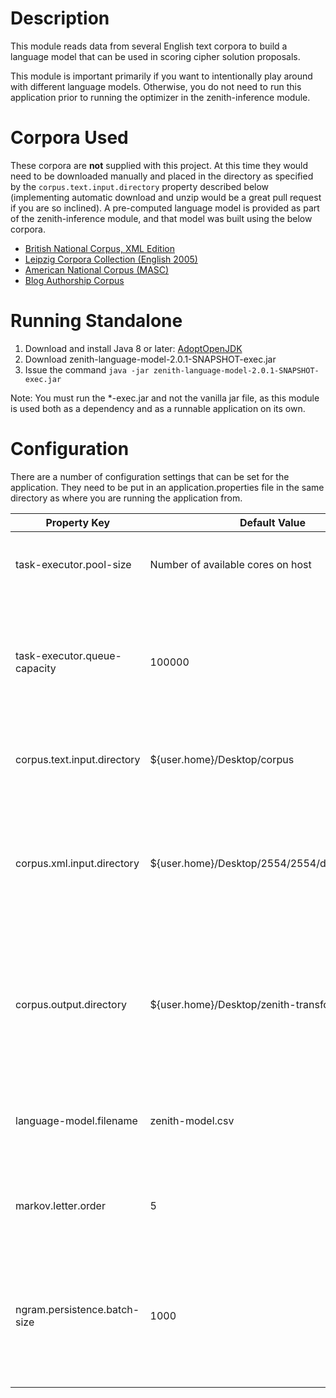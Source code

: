 # Description
This module reads data from several English text corpora to build a language model that can be used in scoring cipher solution proposals.

This module is important primarily if you want to intentionally play around with different language models.  Otherwise, you do not need to run this application prior to running the optimizer in the zenith-inference module.  

# Corpora Used
These corpora are **not** supplied with this project.  At this time they would need to be downloaded manually and placed in the directory as specified by the ```corpus.text.input.directory``` property described below (implementing automatic download and unzip would be a great pull request if you are so inclined).  A pre-computed language model is provided as part of the zenith-inference module, and that model was built using the below corpora. 
* [British National Corpus, XML Edition](http://ota.ox.ac.uk/desc/2554)
* [Leipzig Corpora Collection (English 2005)](http://wortschatz.uni-leipzig.de/en/download/)
* [American National Corpus (MASC)](http://www.anc.org/data/masc/downloads/data-download/)
* [Blog Authorship Corpus](https://u.cs.biu.ac.il/~koppel/BlogCorpus.htm)

# Running Standalone
1. Download and install Java 8 or later: [AdoptOpenJDK](https://adoptopenjdk.net/)
2. Download zenith-language-model-2.0.1-SNAPSHOT-exec.jar
3. Issue the command `java -jar zenith-language-model-2.0.1-SNAPSHOT-exec.jar`

Note: You must run the *-exec.jar and not the vanilla jar file, as this module is used both as a dependency and as a runnable application on its own.

# Configuration
There are a number of configuration settings that can be set for the application.  They need to be put in an application.properties file in the same directory as where you are running the application from.

Property Key | Default Value | Description
--- | --- | ---
task-executor.pool-size | Number of available cores on host | The number of threads to use for parallel tasks
task-executor.queue-capacity | 100000 | The number of tasks which can be queued at any given time when performing multi-threaded operations
corpus.text.input.directory | ${user.home}/Desktop/corpus | Input directory for any plain text files to be imported
corpus.xml.input.directory | ${user.home}/Desktop/2554/2554/download/Texts | Input directory for any XML files to be imported (currently only supports the British National Corpus)
corpus.output.directory | ${user.home}/Desktop/zenith-transformed | Output directory for the post-processed corpus text data from which it is then used to build the language model
language-model.filename | zenith-model.csv | Filename where the language model data will be stored (CSV only)
markov.letter.order | 5 | Order of the Markov model (essentially the n-gram size)
ngram.persistence.batch-size | 1000 | The n-gram data is written to the language model in batches for performance reasons, and it can be tuned here